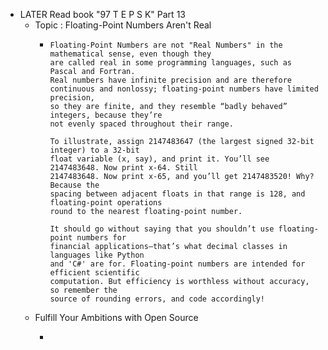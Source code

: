- LATER Read book "97 T E P S K" Part 13
	- Topic : Floating-Point Numbers Aren't Real
		- ```apl
		  Floating-Point Numbers are not "Real Numbers" in the mathematical sense, even though they
		  are called real in some programming languages, such as Pascal and Fortran.
		  Real numbers have infinite precision and are therefore continuous and nonlossy; floating-point numbers have limited precision,
		  so they are finite, and they resemble “badly behaved” integers, because they’re
		  not evenly spaced throughout their range.
		  
		  To illustrate, assign 2147483647 (the largest signed 32-bit integer) to a 32-bit
		  float variable (x, say), and print it. You’ll see 2147483648. Now print x-64. Still
		  2147483648. Now print x-65, and you’ll get 2147483520! Why? Because the
		  spacing between adjacent floats in that range is 128, and floating-point operations 
		  round to the nearest floating-point number.
		  
		  It should go without saying that you shouldn’t use floating-point numbers for
		  financial applications—that’s what decimal classes in languages like Python
		  and 'C#' are for. Floating-point numbers are intended for efficient scientific
		  computation. But efficiency is worthless without accuracy, so remember the
		  source of rounding errors, and code accordingly!
		  ```
	- Fulfill Your Ambitions with Open Source
		- ```apl
		  ```